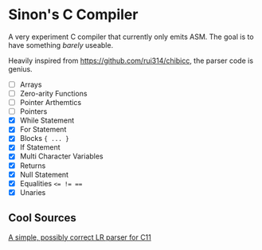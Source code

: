 # Sinon's C Compiler

A very experiment C compiler that currently only emits ASM.
The goal is to have something *barely* useable. 

Heavily inspired from https://github.com/rui314/chibicc, the parser code is genius.

- [ ] Arrays
- [ ] Zero-arity Functions
- [ ] Pointer Arthemtics
- [ ] Pointers
- [x] While Statement
- [x] For Statement
- [x] Blocks `{ ... }`
- [x] If Statement
- [x] Multi Character Variables
- [x] Returns
- [x] Null Statement
- [x] Equalities `<= != ==`
- [x] Unaries

## Cool Sources

[A simple, possibly correct LR parser for C11](http://gallium.inria.fr/~fpottier/publis/jourdan-fpottier-2016.pdf)

